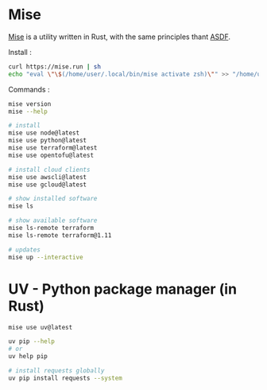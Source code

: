 # Mise

[Mise](https://mise.jdx.dev/) is a utility written in Rust, with the same principles thant [ASDF](https://asdf-vm.com/).

Install :
```bash
curl https://mise.run | sh
echo "eval \"\$(/home/user/.local/bin/mise activate zsh)\"" >> "/home/user/.zshrc"
```

Commands : 
```bash
mise version
mise --help

# install
mise use node@latest
mise use python@latest
mise use terraform@latest
mise use opentofu@latest

# install cloud clients
mise use awscli@latest
mise use gcloud@latest

# show installed software
mise ls

# show available software
mise ls-remote terraform
mise ls-remote terraform@1.11

# updates
mise up --interactive
```


# UV - Python package manager (in Rust)

```bash
mise use uv@latest

uv pip --help
# or
uv help pip

# install requests globally
uv pip install requests --system
```
